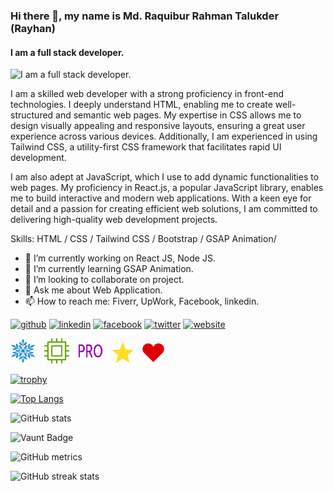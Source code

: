 ### Hi there 👋, my name is Md. Raquibur Rahman Talukder (Rayhan)
#### I am a full stack developer.
![I am a full stack developer.](https://drive.google.com/file/d/1RAEDmYX-GUrTH27c6qGM0sG7va75-aqF/view?usp=sharing)

I am a skilled web developer with a strong proficiency in front-end technologies. I deeply understand HTML, enabling me to create well-structured and semantic web pages. My expertise in CSS allows me to design visually appealing and responsive layouts, ensuring a great user experience across various devices. Additionally, I am experienced in using Tailwind CSS, a utility-first CSS framework that facilitates rapid UI development.

I am also adept at JavaScript, which I use to add dynamic functionalities to web pages. My proficiency in React.js, a popular JavaScript library, enables me to build interactive and modern web applications. With a keen eye for detail and a passion for creating efficient web solutions, I am committed to delivering high-quality web development projects.

Skills: HTML / CSS / Tailwind CSS / Bootstrap / GSAP Animation/

- 🔭 I’m currently working on React JS, Node JS. 
- 🌱 I’m currently learning GSAP Animation. 
- 👯 I’m looking to collaborate on project. 
- 💬 Ask me about Web Application. 
- 📫 How to reach me: Fiverr, UpWork, Facebook, linkedin. 


[<img src='https://cdn.jsdelivr.net/npm/simple-icons@3.0.1/icons/github.svg' alt='github' height='40'>](https://github.com/https://github.com/RayhanRT46)  [<img src='https://cdn.jsdelivr.net/npm/simple-icons@3.0.1/icons/linkedin.svg' alt='linkedin' height='40'>](https://www.linkedin.com/in/https://media.licdn.com/dms/image/v2/D5616AQFK1-Na3OEvfw/profile-displaybackgroundimage-shrink_350_1400/profile-displaybackgroundimage-shrink_350_1400/0/1725786833656?e=1731542400&v=beta&t=Th3Mc8nJb40ic-wU1N50rO_QdCZ-rJooICdQmUFVghk/)  [<img src='https://cdn.jsdelivr.net/npm/simple-icons@3.0.1/icons/facebook.svg' alt='facebook' height='40'>](https://www.facebook.com/https://www.facebook.com/rayhan.rt.12)  [<img src='https://cdn.jsdelivr.net/npm/simple-icons@3.0.1/icons/twitter.svg' alt='twitter' height='40'>](https://twitter.com/https://x.com/RaquiburMd31828)  [<img src='https://cdn.jsdelivr.net/npm/simple-icons@3.0.1/icons/icloud.svg' alt='website' height='40'>](https://protfoliort.netlify.app)  

<a href='https://archiveprogram.github.com/'><img src='https://raw.githubusercontent.com/acervenky/animated-github-badges/master/assets/acbadge.gif' width='40' height='40'></a> <a href='https://docs.github.com/en/developers'><img src='https://raw.githubusercontent.com/acervenky/animated-github-badges/master/assets/devbadge.gif' width='40' height='40'></a> <a href='https://github.com/pricing'><img src='https://raw.githubusercontent.com/acervenky/animated-github-badges/master/assets/pro.gif' width='40' height='40'></a> <a href='https://stars.github.com/'><img src='https://raw.githubusercontent.com/acervenky/animated-github-badges/master/assets/starbadge.gif' width='35' height='35'></a> <a href='https://docs.github.com/en/github/supporting-the-open-source-community-with-github-sponsors'><img src='https://raw.githubusercontent.com/acervenky/animated-github-badges/master/assets/sponsorbadge.gif' width='35' height='35'></a> 

[![trophy](https://github-profile-trophy.vercel.app/?username=https://github.com/RayhanRT46)](https://github.com/ryo-ma/github-profile-trophy)

[![Top Langs](https://github-readme-stats.vercel.app/api/top-langs/?username=https://github.com/RayhanRT46)](https://github.com/anuraghazra/github-readme-stats)

![GitHub stats](https://github-readme-stats.vercel.app/api?username=https://github.com/RayhanRT46&show_icons=true&count_private=true)  

![Vaunt Badge](https://api.vaunt.dev/v1/github/entities/https://github.com/RayhanRT46/contributions?format=svg&private=true)  

![GitHub metrics](https://metrics.lecoq.io/https://github.com/RayhanRT46)  

![GitHub streak stats](https://streak-stats.demolab.com/?user=https://github.com/RayhanRT46)  

